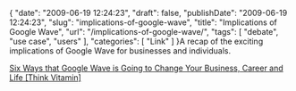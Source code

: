 {
    "date": "2009-06-19 12:24:23",
    "draft": false,
    "publishDate": "2009-06-19 12:24:23",
    "slug": "implications-of-google-wave",
    "title": "Implications of Google Wave",
    "url": "\/implications-of-google-wave\/",
    "tags": [
        "debate",
        "use case",
        "users"
    ],
    "categories": [
        "Link"
    ]
}A recap of the exciting implications of Google Wave for businesses and
individuals.

[Six Ways that Google Wave is Going to Change Your Business, Career and
Life \[Think
Vitamin\]](http://carsonified.com/blog/dev/six-ways-that-google-wave-is-going-to-change-your-business-career-and-life/)